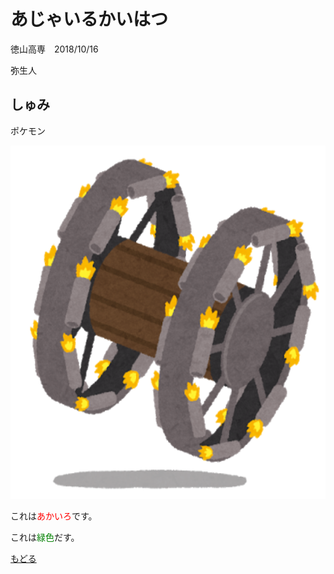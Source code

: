 # あじゃいるかいはつ
 徳山高専　2018/10/16
 
 弥生人

## しゅみ
ポケモン

<img src="panjan.png" alt="パンじゃん" title="パンジャンドラム" width="800" height="565" />

これは<span style="color:red;">あかいろ</span>です。

これは<font color="Green">緑色</font>だす。

[もどる](https://takajo-soft03.github.io/20181016/)
